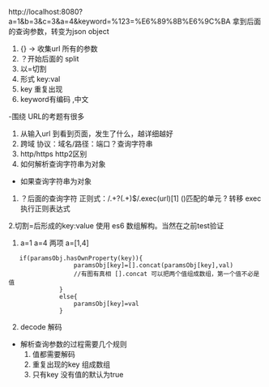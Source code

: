 http://localhost:8080?a=1&b=3&c=3&a=4&keyword=%123=%E6%89%8B%E6%9C%BA 拿到后面的查询参数，转变为json object
1. {} -> 收集url 所有的参数
2. ？开始后面的 split
3. 以=切割
4. 形式 key:val
5. key 重复出现
6. keyword有编码 ,中文

-围绕 URL的考题有很多
 1. 从输入url 到看到页面，发生了什么，越详细越好
 2. 跨域 协议：域名/路径：端口？查询字符串
 3. http/https http2区别
 4. 如何解析查询字符串为对象

 - 如果查询字符串为对象
  1. ？后面的查询字符
   正则式：/.+\?(.+)$/.exec(url)[1]  ()匹配的单元   \? 转移  exec执行正则表达式

  2.切割=后形成的key:value 使用 es6 数组解构。当然在之前test验证 
  1. a=1 a=4 两项 a=[1,4]
  ```
     if(paramsObj.hasOwnProperty(key)){
                    paramsObj[key]=[].concat(paramsObj[key],val)
                    //有图有真相 [].concat 可以把两个值组成数组，第一个值不必是值
                }
                else{
                    paramsObj[key]=val
                }
  ```
  2. decode 解码
  - 解析查询参数的过程需要几个规则
    1. 值都需要解码
    2. 重复出现的key 组成数组
    3. 只有key 没有值的默认为true